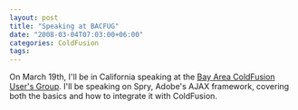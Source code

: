 ```yaml
---
layout: post
title: "Speaking at BACFUG"
date: "2008-03-04T07:03:00+06:00"
categories: ColdFusion 
tags: 
---
```


On March 19th, I'll be in California speaking at the <a href="http://bacfug.org/">Bay Area ColdFusion User's Group</a>. I'll be speaking on Spry, Adobe's AJAX framework, covering both the basics and how to integrate it with ColdFusion.